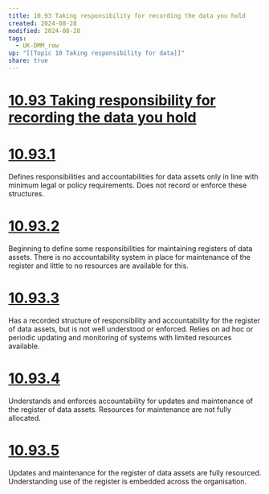 ```yaml
---
title: 10.93 Taking responsibility for recording the data you hold
created: 2024-08-28
modified: 2024-08-28
tags:
  - UK-DMM_row
up: "[[Topic 10 Taking responsibility for data]]"
share: true
---
```

# [10.93 Taking responsibility for recording the data you hold](10.93%20Taking%20responsibility%20for%20recording%20the%20data%20you%20hold.md)
# [10.93.1](10.93.1.md)

Defines responsibilities and accountabilities for data assets only in line with minimum legal or policy requirements. Does not record or enforce these structures.

# [10.93.2](10.93.2.md)

Beginning to define some responsibilities for maintaining registers of data assets. There is no accountability system in place for maintenance of the register and little to no resources are available for this.

# [10.93.3](10.93.3.md)

Has a recorded structure of responsibility and accountability for the register of data assets, but is not well understood or enforced. Relies on ad hoc or periodic updating and monitoring of systems with limited resources available.

# [10.93.4](10.93.4.md)

Understands and enforces accountability for updates and maintenance of the register of data assets. Resources for maintenance are not fully allocated.

# [10.93.5](10.93.5.md)

Updates and maintenance for the register of data assets are fully resourced. Understanding use of the register is embedded across the organisation.

